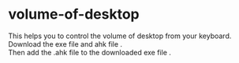 # volume-of-desktop
This helps you to control the volume of desktop from your keyboard.<br>
Download the exe file and ahk file .<br>
Then add the .ahk file to the downloaded exe file .
